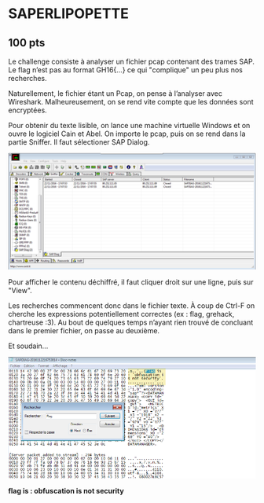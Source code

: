 # SAPERLIPOPETTE
## 100 pts

Le challenge consiste à analyser un fichier pcap contenant des trames SAP.
Le flag n’est pas au format GH16{…} ce qui "complique" un peu plus nos recherches.

Naturellement, le fichier étant un Pcap, on pense à l’analyser avec Wireshark.
Malheureusement, on se rend vite compte que les données sont encryptées.

Pour obtenir du texte lisible, on lance une machine virtuelle Windows et on ouvre le logiciel Cain et Abel.
On importe le pcap, puis on se rend dans la partie Sniffer. Il faut sélectioner SAP Dialog.


![cain_abel](/Network/100/Images/cain_abel.png )

Pour afficher le contenu déchiffré, il faut cliquer droit sur une ligne, puis sur "View".

Les recherches commencent donc dans le fichier texte. À coup de Ctrl-F on cherche les expressions potentiellement correctes (ex : flag, grehack, chartreuse :3).
Au bout de quelques temps n’ayant rien trouvé de concluant dans le premier fichier, on passe au deuxième.

Et soudain...

![flag](/Network/100/Images/flag.png )

__flag is : obfuscation is not security__
